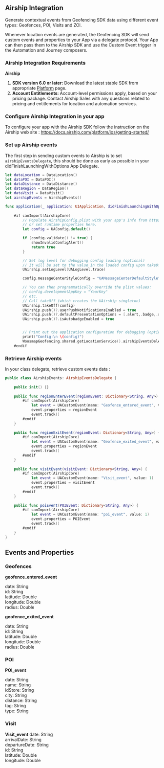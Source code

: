 ﻿

  
## Airship Integration
  
Generate contextual events from Geofencing SDK data using different event types: Geofences, POI, Visits and ZOI.

Whenever location events are generated, the Geofencing SDK will send custom events and properties to your App via a delegate protocol. Your App can then pass them to the Airship SDK and use the Custom Event trigger in the Automation and Journey composers.

###  Airship Integration Requirements

**Airship**

1.  **SDK version 6.0 or later:**  Download the latest stable SDK from appropriate  [Platform](https://docs.airship.com/platform/)  page.
2.  **Account Entitlements:**  Account-level permissions apply, based on your pricing package. Contact Airship Sales with any questions related to pricing and entitlements for location and automation services.

### Configure Airship Integration in your app

To configure your app with the Airship SDK follow the instruction on the Airship web site :
https://docs.airship.com/platform/ios/getting-started/

### Set up Airship events 
The first step in sending custom events to Airship is to set `airshipEventsDelegate`, this should be done as early as possible in your didFinishLaunchingWithOptions App Delegate.

```swift
let dataLocation = DataLocation()
let dataPOI = DataPOI()
let dataDistance = DataDistance()
let dataRegion = DataRegion()
let dataVisit = DataVisit()
let airshipEvents = AirshipEvents()

func application(_ application: UIApplication, didFinishLaunchingWithOptions launchOptions: [UIApplication.LaunchOptionsKey: Any]?) -> Bool {
	
	#if canImport(AirshipCore)
        // Populate AirshipConfig.plist with your app's info from https://go.urbanairship.com
        // or set runtime properties here.
        let config = UAConfig.default()

        if (config.validate() != true) {
            showInvalidConfigAlert()
            return true
        }

        // Set log level for debugging config loading (optional)
        // It will be set to the value in the loaded config upon takeOff
        UAirship.setLogLevel(UALogLevel.trace)

        config.messageCenterStyleConfig = "UAMessageCenterDefaultStyle"

        // You can then programmatically override the plist values:
        // config.developmentAppKey = "YourKey"
        // etc.
        // Call takeOff (which creates the UAirship singleton)
        UAirship.takeOff(config)
        UAirship.push()?.userPushNotificationsEnabled = true
        UAirship.push()?.defaultPresentationOptions = [.alert,.badge,.sound]
        UAirship.push()?.isAutobadgeEnabled = true


        // Print out the application configuration for debugging (optional)
        print("Config:\n \(config)")
        WoosmapGeofencing.shared.getLocationService().airshipEventsDelegate = airshipEvents
	#endif
``` 
### Retrieve Airship events
In your class delegate, retrieve custom events data :
``` swift
public class AirshipEvents: AirshipEventsDelegate {
    
    public init() {}
    
    public func regionEnterEvent(regionEvent: Dictionary<String, Any>) {
        #if canImport(AirshipCore)
            let event = UACustomEvent(name: "Geofence_entered_event", value: 1)
            event.properties = regionEvent
            event.track()
        #endif
    }
    
    public func regionExitEvent(regionEvent: Dictionary<String, Any>) {
        #if canImport(AirshipCore)
            let event = UACustomEvent(name: "Geofence_exited_event", value: 1)
            event.properties = regionEvent
            event.track()
        #endif
    }
    
    public func visitEvent(visitEvent: Dictionary<String, Any>) {
        #if canImport(AirshipCore)
            let event = UACustomEvent(name: "Visit_event", value: 1)
            event.properties = visitEvent
            event.track()
        #endif
    }
    
    public func poiEvent(POIEvent: Dictionary<String, Any>) {
        #if canImport(AirshipCore)
            let event = UACustomEvent(name: "poi_event", value: 1)
            event.properties = POIEvent
            event.track()
        #endif
    }
}
```

##  Events and Properties

### Geofences

**geofence_entered_event**

date: String  
id: String  
latitude: Double  
longitude: Double  
radius: Double

**geofence_exited_event**

date: String  
id: String  
latitude: Double  
longitude: Double  
radius: Double

### POI

**POI_event**

date: String  
name: String  
idStore: String  
city: String  
distance: String  
tag: String  
type: String  

### Visit

**Visit_event**
date: String  
arrivalDate: String  
departureDate: String  
id: String  
latitude: Double  
longitude: Double
